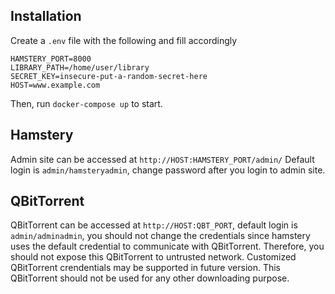 ## Installation
Create a `.env` file with the following and fill accordingly
```
HAMSTERY_PORT=8000
LIBRARY_PATH=/home/user/library
SECRET_KEY=insecure-put-a-random-secret-here
HOST=www.example.com
```
Then, run `docker-compose up` to start.

## Hamstery
Admin site can be accessed at `http://HOST:HAMSTERY_PORT/admin/`
Default login is `admin/hamsteryadmin`, change password after you login to admin site.

## QBitTorrent
QBitTorrent can be accessed at `http://HOST:QBT_PORT`, default login is `admin/adminadmin`, you should not change the credentials since hamstery uses the default credential to communicate with QBitTorrent. Therefore, you should not expose this QBitTorrent to untrusted network. Customized QBitTorrent crendentials may be supported in future version.
This QBitTorrent should not be used for any other downloading purpose.
